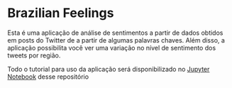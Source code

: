 # Brazilian Feelings

Esta é uma aplicação de análise de sentimentos a partir de dados obtidos em posts do Twitter de a partir de algumas palavras chaves.
Além disso, a aplicação possibilita você ver uma variação no nível de sentimento dos tweets por região.

Todo o tutorial para uso da aplicação será disponibilizado no [Jupyter Notebook](.brazilian_feelings.ipynb) desse repositório
